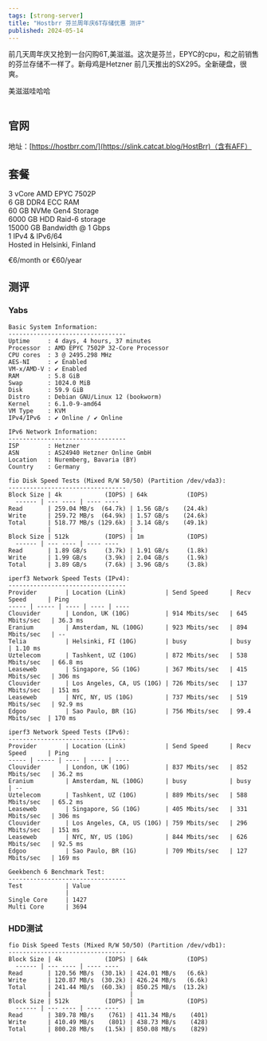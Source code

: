 ```yaml
---
tags: [strong-server]
title: "Hostbrr 芬兰周年庆6T存储优惠 测评"
published: 2024-05-14
---
```


前几天周年庆又抢到一台闪购6T,美滋滋。这次是芬兰，EPYC的cpu，和之前销售的芬兰存储不一样了。新母鸡是Hetzner 前几天推出的SX295。全新硬盘，很爽。

美滋滋哇哈哈

<picture>
    <source srcset="https://s3.catcat.blog/images/2024/05/image-2.avif" type="image/avif">
    <source srcset="https://s3.catcat.blog/images/2024/05/image-2.webp" type="image/webp">
    <img src="https://s3.catcat.blog/images/2024/05/image-2.jpg" alt="" loading="lazy">
</picture>

## 官网

地址：[https://hostbrr.com/](https://slink.catcat.blog/HostBrr)（含有AFF）

## 套餐

3 vCore AMD EPYC 7502P  
6 GB DDR4 ECC RAM   
60 GB NVMe Gen4 Storage  
6000 GB HDD Raid-6 storage  
15000 GB Bandwidth @ 1 Gbps  
1 IPv4 & IPv6/64   
Hosted in Helsinki, Finland

€6/month or €60/year

## 测评

### Yabs

```shell
Basic System Information:
---------------------------------
Uptime     : 4 days, 4 hours, 37 minutes
Processor  : AMD EPYC 7502P 32-Core Processor
CPU cores  : 3 @ 2495.298 MHz
AES-NI     : ✔ Enabled
VM-x/AMD-V : ✔ Enabled
RAM        : 5.8 GiB
Swap       : 1024.0 MiB
Disk       : 59.9 GiB
Distro     : Debian GNU/Linux 12 (bookworm)
Kernel     : 6.1.0-9-amd64
VM Type    : KVM
IPv4/IPv6  : ✔ Online / ✔ Online

IPv6 Network Information:
---------------------------------
ISP        : Hetzner
ASN        : AS24940 Hetzner Online GmbH
Location   : Nuremberg, Bavaria (BY)
Country    : Germany

fio Disk Speed Tests (Mixed R/W 50/50) (Partition /dev/vda3):
---------------------------------
Block Size | 4k            (IOPS) | 64k           (IOPS)
  ------ | --- ---- | ---- ---- 
Read       | 259.04 MB/s  (64.7k) | 1.56 GB/s    (24.4k)
Write      | 259.72 MB/s  (64.9k) | 1.57 GB/s    (24.6k)
Total      | 518.77 MB/s (129.6k) | 3.14 GB/s    (49.1k)
           |                      |                     
Block Size | 512k          (IOPS) | 1m            (IOPS)
  ------ | --- ---- | ---- ---- 
Read       | 1.89 GB/s     (3.7k) | 1.91 GB/s     (1.8k)
Write      | 1.99 GB/s     (3.9k) | 2.04 GB/s     (1.9k)
Total      | 3.89 GB/s     (7.6k) | 3.96 GB/s     (3.8k)

iperf3 Network Speed Tests (IPv4):
---------------------------------
Provider        | Location (Link)           | Send Speed      | Recv Speed      | Ping           
----- | ----- | ---- | ---- | ---- 
Clouvider       | London, UK (10G)          | 914 Mbits/sec   | 645 Mbits/sec   | 36.3 ms        
Eranium         | Amsterdam, NL (100G)      | 923 Mbits/sec   | 894 Mbits/sec   | -- 
Telia           | Helsinki, FI (10G)        | busy            | busy            | 1.10 ms        
Uztelecom       | Tashkent, UZ (10G)        | 872 Mbits/sec   | 538 Mbits/sec   | 66.8 ms        
Leaseweb        | Singapore, SG (10G)       | 367 Mbits/sec   | 415 Mbits/sec   | 306 ms         
Clouvider       | Los Angeles, CA, US (10G) | 726 Mbits/sec   | 137 Mbits/sec   | 151 ms         
Leaseweb        | NYC, NY, US (10G)         | 737 Mbits/sec   | 519 Mbits/sec   | 92.9 ms        
Edgoo           | Sao Paulo, BR (1G)        | 756 Mbits/sec   | 99.4 Mbits/sec  | 170 ms         

iperf3 Network Speed Tests (IPv6):
---------------------------------
Provider        | Location (Link)           | Send Speed      | Recv Speed      | Ping           
----- | ----- | ---- | ---- | ---- 
Clouvider       | London, UK (10G)          | 837 Mbits/sec   | 852 Mbits/sec   | 36.2 ms        
Eranium         | Amsterdam, NL (100G)      | busy            | busy            | -- 
Uztelecom       | Tashkent, UZ (10G)        | 889 Mbits/sec   | 588 Mbits/sec   | 65.2 ms        
Leaseweb        | Singapore, SG (10G)       | 405 Mbits/sec   | 331 Mbits/sec   | 306 ms         
Clouvider       | Los Angeles, CA, US (10G) | 759 Mbits/sec   | 296 Mbits/sec   | 151 ms         
Leaseweb        | NYC, NY, US (10G)         | 844 Mbits/sec   | 626 Mbits/sec   | 92.5 ms        
Edgoo           | Sao Paulo, BR (1G)        | 709 Mbits/sec   | 127 Mbits/sec   | 169 ms         

Geekbench 6 Benchmark Test:
---------------------------------
Test            | Value                         
                |                               
Single Core     | 1427                          
Multi Core      | 3694                          
```

### HDD测试

```shell
fio Disk Speed Tests (Mixed R/W 50/50) (Partition /dev/vdb1):
---------------------------------
Block Size | 4k            (IOPS) | 64k           (IOPS)
  ------ | --- ---- | ---- ---- 
Read       | 120.56 MB/s  (30.1k) | 424.01 MB/s   (6.6k)
Write      | 120.87 MB/s  (30.2k) | 426.24 MB/s   (6.6k)
Total      | 241.44 MB/s  (60.3k) | 850.25 MB/s  (13.2k)
           |                      |                     
Block Size | 512k          (IOPS) | 1m            (IOPS)
  ------ | --- ---- | ---- ---- 
Read       | 389.78 MB/s    (761) | 411.34 MB/s    (401)
Write      | 410.49 MB/s    (801) | 438.73 MB/s    (428)
Total      | 800.28 MB/s   (1.5k) | 850.08 MB/s    (829)
```